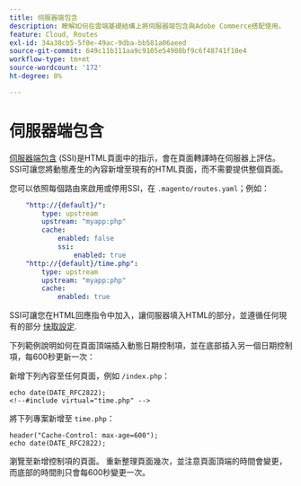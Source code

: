 ```yaml
---
title: 伺服器端包含
description: 瞭解如何在雲端基礎結構上將伺服器端包含與Adobe Commerce搭配使用。
feature: Cloud, Routes
exl-id: 34a38cb5-5f0e-49ac-9dba-bb581a06aeed
source-git-commit: 649c11b111aa9c9105e54908bf9c6f48741f10e4
workflow-type: tm+mt
source-wordcount: '172'
ht-degree: 0%

---
```


# 伺服器端包含

[伺服器端包含](https://nginx.org/en/docs/http/ngx_http_ssi_module.html) (SSI)是HTML頁面中的指示，會在頁面轉譯時在伺服器上評估。 SSI可讓您將動態產生的內容新增至現有的HTML頁面，而不需要提供整個頁面。

您可以依照每個路由來啟用或停用SSI，在 `.magento/routes.yaml`；例如：

```yaml
    "http://{default}/":
        type: upstream
        upstream: "myapp:php"
        cache:
            enabled: false
            ssi:
                enabled: true
    "http://{default}/time.php":
        type: upstream
        upstream: "myapp:php"
        cache:
            enabled: true
```

SSI可讓您在HTML回應指令中加入，讓伺服器填入HTML的部分，並遵循任何現有的部分 [快取設定](caching.md).

下列範例說明如何在頁面頂端插入動態日期控制項，並在底部插入另一個日期控制項，每600秒更新一次：

新增下列內容至任何頁面，例如 `/index.php`：

```php?start_inline=1
echo date(DATE_RFC2822);
<!--#include virtual="time.php" -->
```

將下列專案新增至 `time.php`：

```php?start_inline=1
header("Cache-Control: max-age=600");
echo date(DATE_RFC2822);
```

瀏覽至新增控制項的頁面。 重新整理頁面幾次，並注意頁面頂端的時間會變更，而底部的時間則只會每600秒變更一次。
